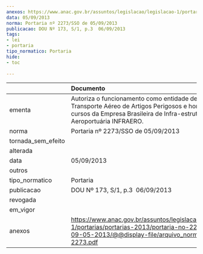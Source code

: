 ```yaml
---
anexos: https://www.anac.gov.br/assuntos/legislacao/legislacao-1/portarias/portarias-2013/portaria-no-2273-sso-de-09-05-2013/@@display-file/arquivo_norma/PA2013-2273.pdf
data: 05/09/2013
norma: Portaria nº 2273/SSO de 05/09/2013
publicacao: DOU Nº 173, S/1, p.3  06/09/2013
tags:
- lei
- portaria
tipo_normatico: Portaria
hide: 
- toc 
 
---
```


|                    | Documento                                                                                                                                                                       |
|:-------------------|:--------------------------------------------------------------------------------------------------------------------------------------------------------------------------------|
| ementa             | Autoriza o funcionamento como entidade de ensino de Transporte Aéreo de Artigos Perigosos e homologa os cursos da Empresa Brasileira de Infra-estrutura Aeroportuária INFRAERO. |
| norma              | Portaria nº 2273/SSO de 05/09/2013                                                                                                                                              |
| tornada_sem_efeito |                                                                                                                                                                                 |
| alterada           |                                                                                                                                                                                 |
| data               | 05/09/2013                                                                                                                                                                      |
| outros             |                                                                                                                                                                                 |
| tipo_normatico     | Portaria                                                                                                                                                                        |
| publicacao         | DOU Nº 173, S/1, p.3  06/09/2013                                                                                                                                                |
| revogada           |                                                                                                                                                                                 |
| em_vigor           |                                                                                                                                                                                 |
| anexos             | https://www.anac.gov.br/assuntos/legislacao/legislacao-1/portarias/portarias-2013/portaria-no-2273-sso-de-09-05-2013/@@display-file/arquivo_norma/PA2013-2273.pdf               |